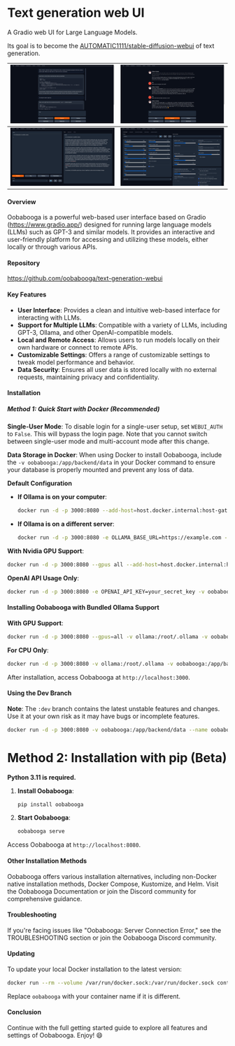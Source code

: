# Text generation web UI

A Gradio web UI for Large Language Models.

Its goal is to become the [AUTOMATIC1111/stable-diffusion-webui](https://github.com/AUTOMATIC1111/stable-diffusion-webui) of text generation.

|![Image1](https://github.com/oobabooga/screenshots/raw/main/print_instruct.png) | ![Image2](https://github.com/oobabooga/screenshots/raw/main/print_chat.png) |
|:---:|:---:|
|![Image1](https://github.com/oobabooga/screenshots/raw/main/print_default.png) | ![Image2](https://github.com/oobabooga/screenshots/raw/main/print_parameters.png) |

#### Overview

Oobabooga is a powerful web-based user interface based on Gradio (https://www.gradio.app/) designed for running large language models (LLMs) such as GPT-3 and similar models. It provides an interactive and user-friendly platform for accessing and utilizing these models, either locally or through various APIs.

#### Repository 

https://github.com/oobabooga/text-generation-webui



#### Key Features

- **User Interface**: Provides a clean and intuitive web-based interface for interacting with LLMs.
- **Support for Multiple LLMs**: Compatible with a variety of LLMs, including GPT-3, Ollama, and other OpenAI-compatible models.
- **Local and Remote Access**: Allows users to run models locally on their own hardware or connect to remote APIs.
- **Customizable Settings**: Offers a range of customizable settings to tweak model performance and behavior.
- **Data Security**: Ensures all user data is stored locally with no external requests, maintaining privacy and confidentiality.

#### Installation



##### Method 1: Quick Start with Docker (Recommended)

**Single-User Mode**:
To disable login for a single-user setup, set `WEBUI_AUTH` to `False`. This will bypass the login page. Note that you cannot switch between single-user mode and multi-account mode after this change.

**Data Storage in Docker**:
When using Docker to install Oobabooga, include the `-v oobabooga:/app/backend/data` in your Docker command to ensure your database is properly mounted and prevent any loss of data.

**Default Configuration**

- **If Ollama is on your computer**:
  ```bash
  docker run -d -p 3000:8080 --add-host=host.docker.internal:host-gateway -v oobabooga:/app/backend/data --name oobabooga --restart always ghcr.io/oobabooga/oobabooga:main
  ```

- **If Ollama is on a different server**:
  ```bash
  docker run -d -p 3000:8080 -e OLLAMA_BASE_URL=https://example.com -v oobabooga:/app/backend/data --name oobabooga --restart always ghcr.io/oobabooga/oobabooga:main
  ```

**With Nvidia GPU Support**:
```bash
docker run -d -p 3000:8080 --gpus all --add-host=host.docker.internal:host-gateway -v oobabooga:/app/backend/data --name oobabooga --restart always ghcr.io/oobabooga/oobabooga:cuda
```

**OpenAI API Usage Only**:
```bash
docker run -d -p 3000:8080 -e OPENAI_API_KEY=your_secret_key -v oobabooga:/app/backend/data --name oobabooga --restart always ghcr.io/oobabooga/oobabooga:main
```

#### Installing Oobabooga with Bundled Ollama Support

**With GPU Support**:
```bash
docker run -d -p 3000:8080 --gpus=all -v ollama:/root/.ollama -v oobabooga:/app/backend/data --name oobabooga --restart always ghcr.io/oobabooga/oobabooga:ollama
```

**For CPU Only**:
```bash
docker run -d -p 3000:8080 -v ollama:/root/.ollama -v oobabooga:/app/backend/data --name oobabooga --restart always ghcr.io/oobabooga/oobabooga:ollama
```

After installation, access Oobabooga at `http://localhost:3000`.

#### Using the Dev Branch

**Note**: The `:dev` branch contains the latest unstable features and changes. Use it at your own risk as it may have bugs or incomplete features.
```bash
docker run -d -p 3000:8080 -v oobabooga:/app/backend/data --name oobabooga --restart always ghcr.io/oobabooga/oobabooga:dev
```

# Method 2: Installation with pip (Beta)

**Python 3.11 is required.**

1. **Install Oobabooga**:
   ```bash
   pip install oobabooga
   ```

2. **Start Oobabooga**:
   ```bash
   oobabooga serve
   ```

Access Oobabooga at `http://localhost:8080`.


#### Other Installation Methods

Oobabooga offers various installation alternatives, including non-Docker native installation methods, Docker Compose, Kustomize, and Helm. Visit the Oobabooga Documentation or join the Discord community for comprehensive guidance.

#### Troubleshooting

If you're facing issues like "Oobabooga: Server Connection Error," see the TROUBLESHOOTING section or join the Oobabooga Discord community.

#### Updating

To update your local Docker installation to the latest version:
```bash
docker run --rm --volume /var/run/docker.sock:/var/run/docker.sock containrrr/watchtower --run-once oobabooga
```
Replace `oobabooga` with your container name if it is different.

#### Conclusion

Continue with the full getting started guide to explore all features and settings of Oobabooga. Enjoy! 😄
